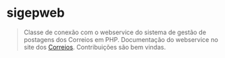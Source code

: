 # sigepweb
>Classe de conexão com o webservice do sistema de gestão de postagens dos Correios em PHP.
>Documentação do webservice no site dos [Correios](http://www.corporativo.correios.com.br/encomendas/sigepweb/doc/Manual_de_Implementacao_do_Web_Service_SIGEPWEB_Logistica_Reversa.pdf).
>Contribuições são bem vindas.